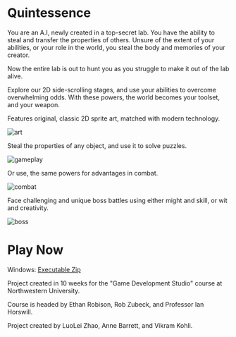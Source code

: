 # Quintessence

You are an A.I, newly created in a top-secret lab. You have the ability to steal and transfer the properties of others. Unsure of the extent of your abilities, or your role in the world, you steal the body and memories of your creator.

Now the entire lab is out to hunt you as you struggle to make it out of the lab alive.

Explore our 2D side-scrolling stages, and use your abilities to overcome overwhelming odds. With these powers, the world becomes your toolset, and your weapon. 

Features original, classic 2D sprite art, matched with modern technology.

![art](https://raw.githubusercontent.com/DrDoak/GDS2/master/readmeImages/lab_demo.png)

Steal the properties of any object, and use it to solve puzzles.

![gameplay](https://raw.githubusercontent.com/DrDoak/Sol/master/readmeImages/property_demo.gif)

Or use, the same powers for advantages in combat.

![combat](https://raw.githubusercontent.com/DrDoak/Sol/master/readmeImages/combat.gif)

Face challenging and unique boss battles using either might and skill, or wit and creativity.

![boss](https://raw.githubusercontent.com/DrDoak/Sol/master/readmeImages/boss_demo.gif)

# Play Now
Windows: [Executable Zip](https://drive.google.com/drive/folders/1yukuM0ytZvA2EI3bMsZ2il9sjs_CXVyj?usp=sharing)

Project created in 10 weeks for the "Game Development Studio" course at Northwestern University. 

Course is headed by Ethan Robison, Rob Zubeck, and Professor Ian Horswill.

Project created by LuoLei Zhao, Anne Barrett, and Vikram Kohli.